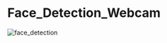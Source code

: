 # Face_Detection_Webcam
![face_detection](https://github.com/dannnnny12/Face_Detection_Webcam/assets/49478754/8d962edd-f4c0-4983-979a-d3dcf9ec992b)
